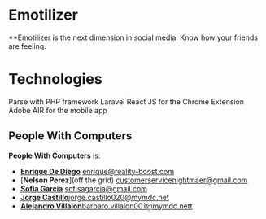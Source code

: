 Emotilizer
===============

**Emotilizer is the next dimension in social media. Know how your friends are feeling.

Technologies
===============
Parse with PHP framework Laravel
React JS for the Chrome Extension
Adobe AIR for the mobile app


People With Computers
---------------------

**People With Computers** is:

- [**Enrique De Diego**](https://www.facebook.com/edediego) <enrique@reality-boost.com>
- [**Nelson Perez**](off the grid) <customerservicenightmaer@gmail.com>
- [**Sofia Garcia**](http://instagram.com/sofiagarcia) <sofisagarcia@gmail.com>
- [**Jorge Castillo**](https://www.facebook.com/jorge.castillo.581525)<jorge.castillo020@mymdc.net>
- [**Alejandro Villalon**](https://www.facebook.com/alejandro.villalon1990)<barbaro.villalon001@mymdc.nett>
